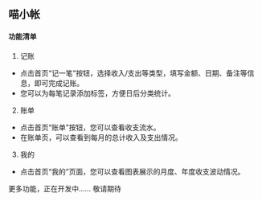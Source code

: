 ## 喵小帐

#### 功能清单

1. 记账
* 点击首页“记一笔”按钮，选择收入/支出等类型，填写金额、日期、备注等信息，即可完成记账。
* 您可以为每笔记录添加标签，方便日后分类统计。
2. 账单
* 点击首页“账单”按钮，您可以查看收支流水。
* 在账单页，可以查看到每月的总计收入及支出情况。
3. 我的
* 点击首页“我的”页面，您可以查看图表展示的月度、年度收支波动情况。

更多功能，正在开发中…… 敬请期待
